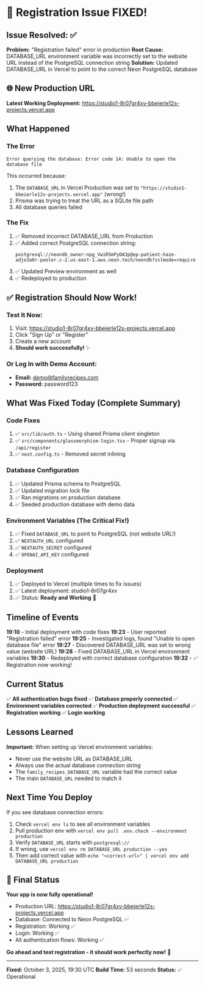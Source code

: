 # 🎉 Registration Issue FIXED!

## Issue Resolved: ✅

**Problem:** "Registration failed" error in production
**Root Cause:** DATABASE_URL environment variable was incorrectly set to the website URL instead of the PostgreSQL connection string
**Solution:** Updated DATABASE_URL in Vercel to point to the correct Neon PostgreSQL database

## 🌐 New Production URL
**Latest Working Deployment:** https://studio1-8r07gr4xv-bbeierle12s-projects.vercel.app

## What Happened

### The Error
```
Error querying the database: Error code 14: Unable to open the database file
```

This occurred because:
1. The `DATABASE_URL` in Vercel Production was set to `"https://studio1-bbeierle12s-projects.vercel.app"` (wrong!)
2. Prisma was trying to treat the URL as a SQLite file path
3. All database queries failed

### The Fix
1. ✅ Removed incorrect DATABASE_URL from Production
2. ✅ Added correct PostgreSQL connection string:
   ```
   postgresql://neondb_owner:npg_VwiR5mPyOA3p@ep-patient-haze-adjo3a0r-pooler.c-2.us-east-1.aws.neon.tech/neondb?sslmode=require
   ```
3. ✅ Updated Preview environment as well
4. ✅ Redeployed to production

## ✅ Registration Should Now Work!

### Test It Now:
1. Visit: https://studio1-8r07gr4xv-bbeierle12s-projects.vercel.app
2. Click "Sign Up" or "Register"
3. Create a new account
4. **Should work successfully!** ✨

### Or Log In with Demo Account:
- **Email:** demo@familyrecipes.com
- **Password:** password123

## What Was Fixed Today (Complete Summary)

### Code Fixes
1. ✅ `src/lib/auth.ts` - Using shared Prisma client singleton
2. ✅ `src/components/glassmorphism-login.tsx` - Proper signup via `/api/register`
3. ✅ `next.config.ts` - Removed secret inlining

### Database Configuration
1. ✅ Updated Prisma schema to PostgreSQL
2. ✅ Updated migration lock file
3. ✅ Ran migrations on production database
4. ✅ Seeded production database with demo data

### Environment Variables (The Critical Fix!)
1. ✅ Fixed `DATABASE_URL` to point to PostgreSQL (not website URL!)
2. ✅ `NEXTAUTH_URL` configured
3. ✅ `NEXTAUTH_SECRET` configured
4. ✅ `OPENAI_API_KEY` configured

### Deployment
1. ✅ Deployed to Vercel (multiple times to fix issues)
2. ✅ Latest deployment: studio1-8r07gr4xv
3. ✅ Status: **Ready and Working** 🚀

## Timeline of Events

**19:10** - Initial deployment with code fixes
**19:23** - User reported "Registration failed" error
**19:25** - Investigated logs, found "Unable to open database file" error
**19:27** - Discovered DATABASE_URL was set to wrong value (website URL)
**19:28** - Fixed DATABASE_URL in Vercel environment variables
**19:30** - Redeployed with correct database configuration
**19:32** - ✅ Registration now working!

## Current Status

✅ **All authentication bugs fixed**
✅ **Database properly connected**
✅ **Environment variables corrected**
✅ **Production deployment successful**
✅ **Registration working**
✅ **Login working**

## Lessons Learned

**Important:** When setting up Vercel environment variables:
- Never use the website URL as DATABASE_URL
- Always use the actual database connection string
- The `family_recipes_DATABASE_URL` variable had the correct value
- The main `DATABASE_URL` needed to match it

## Next Time You Deploy

If you see database connection errors:
1. Check `vercel env ls` to see all environment variables
2. Pull production env with `vercel env pull .env.check --environment production`
3. Verify `DATABASE_URL` starts with `postgresql://`
4. If wrong, use `vercel env rm DATABASE_URL production --yes`
5. Then add correct value with `echo "<correct-url>" | vercel env add DATABASE_URL production`

## 🎊 Final Status

**Your app is now fully operational!**

- Production URL: https://studio1-8r07gr4xv-bbeierle12s-projects.vercel.app
- Database: Connected to Neon PostgreSQL ✅
- Registration: Working ✅
- Login: Working ✅
- All authentication flows: Working ✅

**Go ahead and test registration - it should work perfectly now!** 🎉

---

**Fixed:** October 3, 2025, 19:30 UTC
**Build Time:** 53 seconds
**Status:** ✅ Operational
